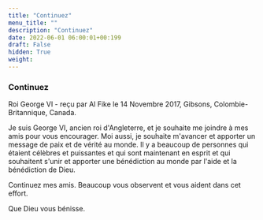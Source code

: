 ```yaml
---
title: "Continuez"
menu_title: ""
description: "Continuez"
date: 2022-06-01 06:00:01+00:199
draft: False
hidden: True
weight:
---
```

### Continuez

Roi George VI - reçu par Al Fike le 14 Novembre 2017, Gibsons, Colombie-Britannique, Canada.

Je suis George VI, ancien roi d'Angleterre, et je souhaite me joindre à mes amis pour vous encourager. Moi aussi, je souhaite m'avancer et apporter un message de paix et de vérité au monde. Il y a beaucoup de personnes qui étaient célèbres et puissantes et qui sont maintenant en esprit et qui souhaitent s'unir et apporter une bénédiction au monde par l'aide et la bénédiction de Dieu.

Continuez mes amis. Beaucoup vous observent et vous aident dans cet effort.

Que Dieu vous bénisse.
